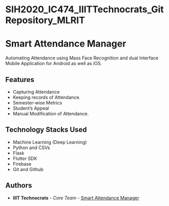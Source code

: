 # SIH2020_IC474_IIITTechnocrats_GitRepository_MLRIT

# Smart Attendance Manager

Automating Attendance using Mass Face Recognition and dual Interface Mobile Application for Android as well as iOS.

## Features

* Capturing Attendance
* Keeping records of Attendance.
* Semester-wise Metrics
* Student’s Appeal
* Manual Modification of Attendance.


## Technology Stacks Used

* Machine Learning (Deep Learning)
* Python and CSVs
* Flask 
* Flutter SDK
* Firebase
* Git and Github

## Authors

* **IIIT Technocrats** - *Core Team* - [Smart Attendance Manager](https://github.com/siddhantiiits/SIH2020_IC474_IIITTechnocrats_GitRepository_MLRIT.git)

